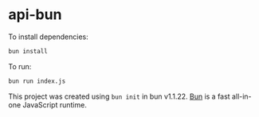 # api-bun

To install dependencies:

```bash
bun install
```

To run:

```bash
bun run index.js
```

This project was created using `bun init` in bun v1.1.22. [Bun](https://bun.sh) is a fast all-in-one JavaScript runtime.
